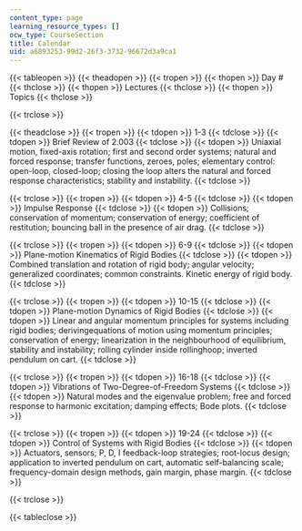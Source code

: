 ```yaml
---
content_type: page
learning_resource_types: []
ocw_type: CourseSection
title: Calendar
uid: a6893253-99d2-26f3-3732-96672d3a9ca1
---
```


{{< tableopen >}}
{{< theadopen >}}
{{< tropen >}}
{{< thopen >}}
Day #
{{< thclose >}}
{{< thopen >}}
Lectures
{{< thclose >}}
{{< thopen >}}
Topics
{{< thclose >}}

{{< trclose >}}

{{< theadclose >}}
{{< tropen >}}
{{< tdopen >}}
1-3
{{< tdclose >}}
{{< tdopen >}}
Brief Review of 2.003
{{< tdclose >}}
{{< tdopen >}}
Uniaxial motion, fixed-axis rotation; first and second order systems; natural and forced response; transfer functions, zeroes, poles; elementary control: open-loop, closed-loop; closing the loop alters the natural and forced response characteristics; stability and instability.
{{< tdclose >}}

{{< trclose >}}
{{< tropen >}}
{{< tdopen >}}
4-5
{{< tdclose >}}
{{< tdopen >}}
Impulse Response
{{< tdclose >}}
{{< tdopen >}}
Collisions; conservation of momentum; conservation of energy; coefficient of restitution; bouncing ball in the presence of air drag.
{{< tdclose >}}

{{< trclose >}}
{{< tropen >}}
{{< tdopen >}}
6-9
{{< tdclose >}}
{{< tdopen >}}
Plane-motion Kinematics of Rigid Bodies
{{< tdclose >}}
{{< tdopen >}}
Combined translation and rotation of rigid body; angular velocity; generalized coordinates; common constraints. Kinetic energy of rigid body.
{{< tdclose >}}

{{< trclose >}}
{{< tropen >}}
{{< tdopen >}}
10-15
{{< tdclose >}}
{{< tdopen >}}
Plane-motion Dynamics of Rigid Bodies
{{< tdclose >}}
{{< tdopen >}}
Linear and angular momentum principles for systems including rigid bodies; derivingequations of motion using momentum principles; conservation of energy; linearization in the neighbourhood of equilibrium, stability and instability; rolling cylinder inside rollinghoop; inverted pendulum on cart.
{{< tdclose >}}

{{< trclose >}}
{{< tropen >}}
{{< tdopen >}}
16-18
{{< tdclose >}}
{{< tdopen >}}
Vibrations of Two-Degree-of-Freedom Systems
{{< tdclose >}}
{{< tdopen >}}
Natural modes and the eigenvalue problem; free and forced response to harmonic excitation; damping effects; Bode plots.
{{< tdclose >}}

{{< trclose >}}
{{< tropen >}}
{{< tdopen >}}
19-24
{{< tdclose >}}
{{< tdopen >}}
Control of Systems with Rigid Bodies
{{< tdclose >}}
{{< tdopen >}}
Actuators, sensors; P, D, I feedback-loop strategies; root-locus design; application to inverted pendulum on cart, automatic self-balancing scale; frequency-domain design methods, gain margin, phase margin.
{{< tdclose >}}

{{< trclose >}}

{{< tableclose >}}